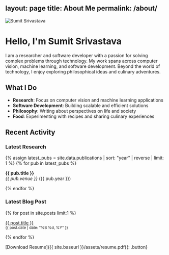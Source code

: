 layout: page
title: About Me
permalink: /about/
---

<div class="about-header">
  <img src="{{ site.baseurl }}/assets/images/picofme5.png" alt="Sumit Srivastava" class="profile-image">
  <div class="social-links">
    <a href="{{ site.social.linkedin }}" target="_blank" title="LinkedIn"><i class="fab fa-linkedin"></i></a>
    <a href="{{ site.social.github }}" target="_blank" title="GitHub"><i class="fab fa-github"></i></a>
    <a href="{{ site.social.google_scholar }}" target="_blank" title="Google Scholar"><i class="fas fa-graduation-cap"></i></a>
    <a href="{{ site.social.instagram }}" target="_blank" title="Instagram"><i class="fab fa-instagram"></i></a>
  </div>
</div>

# Hello, I'm Sumit Srivastava

I am a researcher and software developer with a passion for solving complex problems through technology. My work spans across computer vision, machine learning, and software development. Beyond the world of technology, I enjoy exploring philosophical ideas and culinary adventures.

## What I Do

- **Research**: Focus on computer vision and machine learning applications
- **Software Development**: Building scalable and efficient solutions
- **Philosophy**: Writing about perspectives on life and society
- **Food**: Experimenting with recipes and sharing culinary experiences

## Recent Activity

<div class="recent-activity">
  <div class="section">
    <h3>Latest Research</h3>
    {% assign latest_pubs = site.data.publications | sort: "year" | reverse | limit: 1 %}
    {% for pub in latest_pubs %}
    <p><strong>{{ pub.title }}</strong><br>
    <em>{{ pub.venue }}</em> ({{ pub.year }})</p>
    {% endfor %}
  </div>

  <div class="section">
    <h3>Latest Blog Post</h3>
    {% for post in site.posts limit:1 %}
    <p><a href="{{ site.baseurl }}{{ post.url }}">{{ post.title }}</a><br>
    <small>{{ post.date | date: "%B %d, %Y" }}</small></p>
    {% endfor %}
  </div>
</div>

[Download Resume]({{ site.baseurl }}/assets/resume.pdf){: .button}
